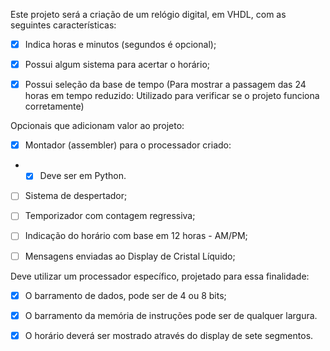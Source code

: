 Este projeto será a criação de um relógio digital, em VHDL, com as seguintes características:

- [x] Indica horas e minutos (segundos é opcional);

- [x] Possui algum sistema para acertar o horário;

- [x] Possui seleção da base de tempo (Para mostrar a passagem das 24 horas em tempo reduzido: Utilizado para verificar se o projeto funciona corretamente)

Opcionais que adicionam valor ao projeto:

- [x] Montador (assembler) para o processador criado:
- - [x] Deve ser em Python.

- [ ] Sistema de despertador;

- [ ] Temporizador com contagem regressiva;

- [ ] Indicação do horário com base em 12 horas - AM/PM;

- [ ] Mensagens enviadas ao Display de Cristal Líquido;

Deve utilizar um processador específico, projetado para essa finalidade:

- [x] O barramento de dados, pode ser de 4 ou 8 bits;

- [x] O barramento da memória de instruções pode ser de qualquer largura.

- [x] O horário deverá ser mostrado através do display de sete segmentos.
